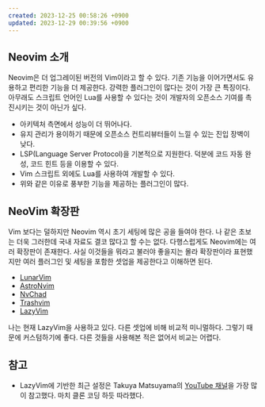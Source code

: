 ```yaml
---
created: 2023-12-25 00:58:26 +0900
updated: 2023-12-29 00:39:56 +0900
---
```


## Neovim 소개

Neovim은 더 업그레이된 버전의 Vim이라고 할 수 있다. 기존 기능을 이어가면서도 유용하고 편리한 기능을 더 제공한다. 강력한 플러그인이 많다는 것이 가장 큰 특징이다. 아무래도 스크립트 언어인 Lua를 사용할 수 있다는 것이 개발자의 오픈소스 기여를 촉진시키는 것이 아닌가 싶다.

- 아키텍처 측면에서 성능이 더 뛰어나다.
- 유지 관리가 용이하기 때문에 오픈소스 컨트리뷰터들이 느낄 수 있는 진입 장벽이 낮다.
- LSP(Language Server Protocol)을 기본적으로 지원한다. 덕분에 코드 자동 완성, 코드 힌트 등을 이용할 수 있다.
- Vim 스크립트 외에도 Lua를 사용하여 개발할 수 있다.
- 위와 같은 이유로 풍부한 기능을 제공하는 플러그인이 많다.

## NeoVim 확장판

Vim 보다는 덜하지만 Neovim 역시 초기 세팅에 많은 공을 들여야 한다. 나 같은 초보는 더욱 그러한데 국내 자료도 결코 많다고 할 수는 없다. 다행스럽게도 Neovim에는 여러 확장판이 존재한다. 사실 이것들을 뭐라고 불러야 좋을지는 몰라 확장판이라 표현했지만 여러 플러그인 및 세팅을 포함한 셋업을 제공한다고 이해하면 된다.

- [LunarVim](https://www.lunarvim.org/)
- [AstroNvim](https://astronvim.com/)
- [NvChad](https://nvchad.com/)
- [Trashvim](https://github.com/ixahmedxi/trashvim)
- [LazyVim](https://www.lazyvim.org/)

나는 현재 LazyVim을 사용하고 있다. 다른 셋업에 비해 비교적 미니멀하다. 그렇기 때문에 커스텀하기에 좋다. 다른 것들을 사용해본 적은 없어서 비교는 어렵다.

## 참고

- LazyVim에 기반한 최근 설정은 Takuya Matsuyama의 [YouTube 채널](https://www.youtube.com/devaslife)을 가장 많이 참고했다. 마치 클론 코딩 하듯 따라했다.
